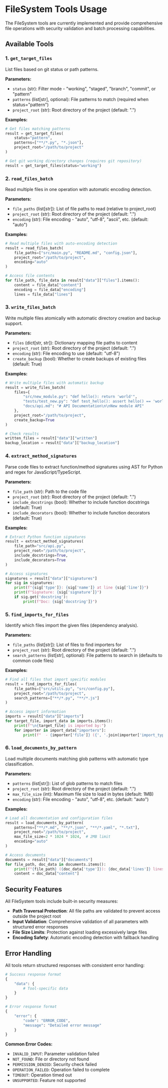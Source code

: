 # FileSystem Tools Usage

The FileSystem tools are currently implemented and provide comprehensive file operations with security validation and batch processing capabilities.

## Available Tools

### 1. `get_target_files`
List files based on git status or path patterns.

**Parameters:**
- `status` (str): Filter mode - "working", "staged", "branch", "commit", or "pattern"
- `patterns` (list[str], optional): File patterns to match (required when status="pattern")
- `project_root` (str): Root directory of the project (default: ".")

**Examples:**
```python
# Get files matching patterns
result = get_target_files(
    status="pattern",
    patterns=["**/*.py", "*.json"],
    project_root="/path/to/project"
)

# Get git working directory changes (requires git repository)
result = get_target_files(status="working")
```

### 2. `read_files_batch`
Read multiple files in one operation with automatic encoding detection.

**Parameters:**
- `file_paths` (list[str]): List of file paths to read (relative to project_root)
- `project_root` (str): Root directory of the project (default: ".")
- `encoding` (str): File encoding - "auto", "utf-8", "ascii", etc. (default: "auto")

**Examples:**
```python
# Read multiple files with auto-encoding detection
result = read_files_batch(
    file_paths=["src/main.py", "README.md", "config.json"],
    project_root="/path/to/project",
    encoding="auto"
)

# Access file contents
for file_path, file_data in result["data"]["files"].items():
    content = file_data["content"]
    encoding = file_data["encoding"]
    lines = file_data["lines"]
```

### 3. `write_files_batch`
Write multiple files atomically with automatic directory creation and backup support.

**Parameters:**
- `files` (dict[str, str]): Dictionary mapping file paths to content
- `project_root` (str): Root directory of the project (default: ".")
- `encoding` (str): File encoding to use (default: "utf-8")
- `create_backup` (bool): Whether to create backups of existing files (default: True)

**Examples:**
```python
# Write multiple files with automatic backup
result = write_files_batch(
    files={
        "src/new_module.py": "def hello(): return 'world'",
        "tests/test_new.py": "def test_hello(): assert hello() == 'world'",
        "docs/api.md": "# API Documentation\n\nNew module API"
    },
    project_root="/path/to/project",
    create_backup=True
)

# Check results
written_files = result["data"]["written"]
backup_location = result["data"]["backup_location"]
```

### 4. `extract_method_signatures`
Parse code files to extract function/method signatures using AST for Python and regex for JavaScript/TypeScript.

**Parameters:**
- `file_path` (str): Path to the code file
- `project_root` (str): Root directory of the project (default: ".")
- `include_docstrings` (bool): Whether to include function docstrings (default: True)
- `include_decorators` (bool): Whether to include function decorators (default: True)

**Examples:**
```python
# Extract Python function signatures
result = extract_method_signatures(
    file_path="src/api.py",
    project_root="/path/to/project",
    include_docstrings=True,
    include_decorators=True
)

# Access signatures
signatures = result["data"]["signatures"]
for sig in signatures:
    print(f"{sig['type']}: {sig['name']} at line {sig['line']}")
    print(f"Signature: {sig['signature']}")
    if sig.get('docstring'):
        print(f"Doc: {sig['docstring']}")
```

### 5. `find_imports_for_files`
Identify which files import the given files (dependency analysis).

**Parameters:**
- `file_paths` (list[str]): List of files to find importers for
- `project_root` (str): Root directory of the project (default: ".")
- `search_patterns` (list[str], optional): File patterns to search in (defaults to common code files)

**Examples:**
```python
# Find all files that import specific modules
result = find_imports_for_files(
    file_paths=["src/utils.py", "src/config.py"],
    project_root="/path/to/project",
    search_patterns=["**/*.py", "**/*.js"]
)

# Access import information
imports = result["data"]["imports"]
for target_file, import_data in imports.items():
    print(f"\n{target_file} is imported by:")
    for importer in import_data["importers"]:
        print(f"  - {importer['file']} ({', '.join(importer['import_types'])})")
```

### 6. `load_documents_by_pattern`
Load multiple documents matching glob patterns with automatic type classification.

**Parameters:**
- `patterns` (list[str]): List of glob patterns to match files
- `project_root` (str): Root directory of the project (default: ".")
- `max_file_size` (int): Maximum file size to load in bytes (default: 1MB)
- `encoding` (str): File encoding - "auto", "utf-8", etc. (default: "auto")

**Examples:**
```python
# Load all documentation and configuration files
result = load_documents_by_pattern(
    patterns=["**/*.md", "**/*.json", "**/*.yaml", "*.txt"],
    project_root="/path/to/project",
    max_file_size=2 * 1024 * 1024,  # 2MB limit
    encoding="auto"
)

# Access documents
documents = result["data"]["documents"]
for file_path, doc_data in documents.items():
    print(f"{file_path} ({doc_data['type']}): {doc_data['lines']} lines, {doc_data['words']} words")
    content = doc_data["content"]
```

## Security Features

All FileSystem tools include built-in security measures:

- **Path Traversal Protection**: All file paths are validated to prevent access outside the project root
- **Input Validation**: Comprehensive validation of all parameters with structured error responses
- **File Size Limits**: Protection against loading excessively large files
- **Encoding Safety**: Automatic encoding detection with fallback handling

## Error Handling

All tools return structured responses with consistent error handling:

```python
# Success response format
{
    "data": {
        # Tool-specific data
    }
}

# Error response format  
{
    "error": {
        "code": "ERROR_CODE",
        "message": "Detailed error message"
    }
}
```

**Common Error Codes:**
- `INVALID_INPUT`: Parameter validation failed
- `NOT_FOUND`: File or directory not found
- `PERMISSION_DENIED`: Security check failed
- `OPERATION_FAILED`: Operation failed to complete
- `TIMEOUT`: Operation timed out
- `UNSUPPORTED`: Feature not supported